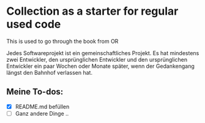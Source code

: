 # Collection as a starter for regular used code
This is used to go through the book from OR

Jedes Softwareprojekt ist ein gemeinschaftliches Projekt. Es hat mindestens
zwei Entwickler, den ursprünglichen Entwickler und den ursprünglichen
Entwickler ein paar Wochen oder Monate später, wenn der Gedankengang
längst den Bahnhof verlassen hat.

## Meine To-dos:
- [x] README.md befüllen
- [ ] Ganz andere Dinge ..
